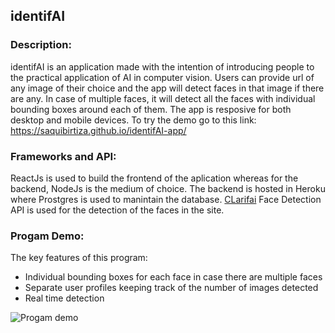 ## identifAI

### Description:

identifAI is an application made with the intention of introducing people to the practical application of AI in computer vision. Users can provide url of any image of their choice and the app will detect faces in that image if there are any. In case of multiple faces, it will detect all the faces with individual bounding boxes around each of them. The app is resposive for both desktop and mobile devices. To try the demo go to this link:<br />
https://saquibirtiza.github.io/identifAI-app/

### Frameworks and API:

ReactJs is used to build the frontend of the aplication whereas for the backend, NodeJs is the medium of choice. The backend is hosted in Heroku where Prostgres is used to manintain the database. [CLarifai](https://www.clarifai.com/models/face-detection-image-recognition-model-a403429f2ddf4b49b307e318f00e528b-detection) Face Detection API is used for the detection of the faces in the site.

### Progam Demo:

The key features of this program:

- Individual bounding boxes for each face in case there are multiple faces
- Separate user profiles keeping track of the number of images detected
- Real time detection <br/>

![Progam demo](demo/demo.gif)
